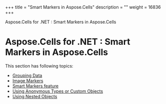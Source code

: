 +++
title = "Smart Markers in Aspose.Cells" 
description = "" 
weight = 16836 
+++

Aspose.Cells for .NET : Smart Markers in Aspose.Cells  

# Aspose.Cells for .NET : Smart Markers in Aspose.Cells


This section has following topics:

*   [Grouping Data](http://localhost:1313/cellsnet/plugins/asposecellsnetforvsto/missingfeaturesinvsto/smartmarkersinasposecells/grouping+data)
*   [Image Markers](http://localhost:1313/cellsnet/plugins/asposecellsnetforvsto/missingfeaturesinvsto/smartmarkersinasposecells/image+markers)
*   [Smart Markers feature](http://localhost:1313/cellsnet/plugins/asposecellsnetforvsto/missingfeaturesinvsto/smartmarkersinasposecells/smart+markers+feature)
*   [Using Anonymous Types or Custom Objects](http://localhost:1313/cellsnet/plugins/asposecellsnetforvsto/missingfeaturesinvsto/smartmarkersinasposecells/using+anonymous+types+or+custom+objects)
*   [Using Nested Objects](http://localhost:1313/cellsnet/plugins/asposecellsnetforvsto/missingfeaturesinvsto/smartmarkersinasposecells/using+nested+objects)

